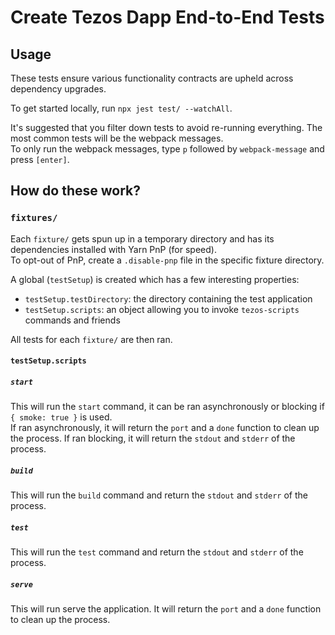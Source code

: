 # Create Tezos Dapp End-to-End Tests

## Usage

These tests ensure various functionality contracts are upheld across dependency upgrades.

To get started locally, run `npx jest test/ --watchAll`.

It's suggested that you filter down tests to avoid re-running everything. The most common tests will be the webpack messages.<br>
To only run the webpack messages, type `p` followed by `webpack-message` and press `[enter]`.

## How do these work?

### `fixtures/`

Each `fixture/` gets spun up in a temporary directory and has its dependencies installed with Yarn PnP (for speed).<br>
To opt-out of PnP, create a `.disable-pnp` file in the specific fixture directory.

A global (`testSetup`) is created which has a few interesting properties:

- `testSetup.testDirectory`: the directory containing the test application
- `testSetup.scripts`: an object allowing you to invoke `tezos-scripts` commands and friends

All tests for each `fixture/` are then ran.

#### `testSetup.scripts`

##### `start`

This will run the `start` command, it can be ran asynchronously or blocking if `{ smoke: true }` is used.<br>
If ran asynchronously, it will return the `port` and a `done` function to clean up the process.
If ran blocking, it will return the `stdout` and `stderr` of the process.

##### `build`

This will run the `build` command and return the `stdout` and `stderr` of the process.

##### `test`

This will run the `test` command and return the `stdout` and `stderr` of the process.

##### `serve`

This will run serve the application.
It will return the `port` and a `done` function to clean up the process.
